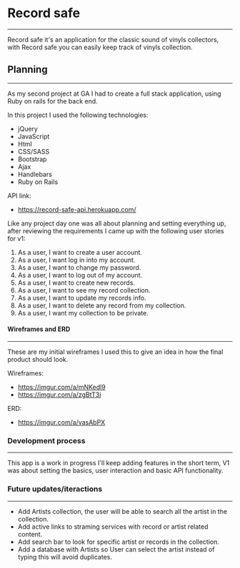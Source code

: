 # Record safe
------------------------

Record safe it's an application for the classic sound of vinyls collectors, with Record safe you can easily keep track of vinyls collection.

## Planning
-----------------------------
As my second project at GA I had to create a full stack application, using Ruby on rails for the back end.

In this project I used the following technologies:

* jQuery
* JavaScript
* Html
* CSS/SASS
* Bootstrap
* Ajax
* Handlebars
* Ruby on Rails

API link:
* https://record-safe-api.herokuapp.com/

Like any project day one was all about planning and setting everything up, after reviewing the requirements I came up with the following user stories for v1:

1. As a user, I want to create a user account.
2. As a user, I want log in into my account.
3. As a user, I want to change my password.
4. As a user, I want to log out of my account.
5. As a user, I want to create new records.
6. As a user, I want to see my record collection.
7. As a user, I want to update my records info.
8. As a user, I want to delete any record from my collection.
9. As a user, I want my collection to be private.

#### Wireframes and ERD
------------------------------

These are my initial wireframes I used this to give an idea in how the final product should look.

Wireframes:
* https://imgur.com/a/mNKedl9
* https://imgur.com/a/zgBtT3i

ERD:
* https://imgur.com/a/vasAbPX

### Development process
--------

This app is a work in progress I'll keep adding features in the short term, V1
was about setting the basics, user interaction and basic API functionality.

### Future updates/iteractions
-------

- Add Artists collection, the user will be able to search all the artist in the collection.
- Add active links to straming services with record or artist related content.
- Add search bar to look for specific artist or records in the collection.
- Add a database with Artists so User can select the artist instead of typing this will avoid duplicates.
